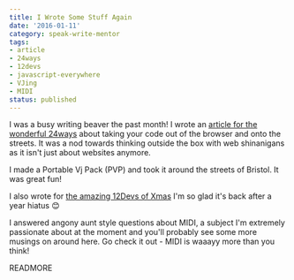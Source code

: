 ```yaml
---
title: I Wrote Some Stuff Again
date: '2016-01-11'
category: speak-write-mentor
tags:
- article
- 24ways
- 12devs
- javascript-everywhere
- VJing
- MIDI
status: published
---
```


I was a busy writing beaver the past month! I wrote an [article for the wonderful 24ways](https://24ways.org/2015/bringing-your-code-to-the-streets) about taking your code out of the browser and onto the streets. It was a nod towards thinking outside the box with web shinanigans as it isn't just about websites anymore.

I made a Portable Vj Pack (PVP) and took it around the streets of Bristol. It was great fun!

I also wrote for [the amazing 12Devs of Xmas](http://12devsofxmas.co.uk/2016/01/day-10-lets-talk-about-midi/) I'm so glad it's back after a year hiatus 😊

I answered angony aunt style questions about MIDI, a subject I'm extremely passionate about at the moment and you'll probably see some more musings on around here. Go check it out - MIDI is waaayy more than you think!

READMORE